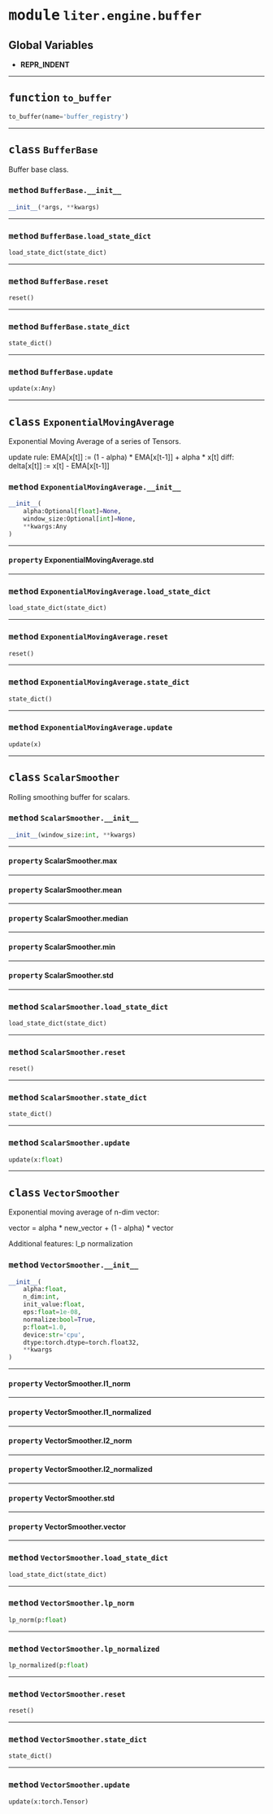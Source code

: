 <!-- markdownlint-disable -->

# <kbd>module</kbd> `liter.engine.buffer`




**Global Variables**
---------------
- **REPR_INDENT**

---

## <kbd>function</kbd> `to_buffer`

```python
to_buffer(name='buffer_registry')
```






---

## <kbd>class</kbd> `BufferBase`
Buffer base class. 

### <kbd>method</kbd> `BufferBase.__init__`

```python
__init__(*args, **kwargs)
```








---

### <kbd>method</kbd> `BufferBase.load_state_dict`

```python
load_state_dict(state_dict)
```





---

### <kbd>method</kbd> `BufferBase.reset`

```python
reset()
```





---

### <kbd>method</kbd> `BufferBase.state_dict`

```python
state_dict()
```





---

### <kbd>method</kbd> `BufferBase.update`

```python
update(x:Any)
```






---

## <kbd>class</kbd> `ExponentialMovingAverage`
Exponential Moving Average of a series of Tensors. 

update rule:  EMA[x[t]] := (1 - alpha) * EMA[x[t-1]] + alpha * x[t] diff:  delta[x[t]] := x[t] - EMA[x[t-1]] 

### <kbd>method</kbd> `ExponentialMovingAverage.__init__`

```python
__init__(
    alpha:Optional[float]=None,
    window_size:Optional[int]=None,
    **kwargs:Any
)
```






---

#### <kbd>property</kbd> ExponentialMovingAverage.std







---

### <kbd>method</kbd> `ExponentialMovingAverage.load_state_dict`

```python
load_state_dict(state_dict)
```





---

### <kbd>method</kbd> `ExponentialMovingAverage.reset`

```python
reset()
```





---

### <kbd>method</kbd> `ExponentialMovingAverage.state_dict`

```python
state_dict()
```





---

### <kbd>method</kbd> `ExponentialMovingAverage.update`

```python
update(x)
```






---

## <kbd>class</kbd> `ScalarSmoother`
Rolling smoothing buffer for scalars. 

### <kbd>method</kbd> `ScalarSmoother.__init__`

```python
__init__(window_size:int, **kwargs)
```






---

#### <kbd>property</kbd> ScalarSmoother.max





---

#### <kbd>property</kbd> ScalarSmoother.mean





---

#### <kbd>property</kbd> ScalarSmoother.median





---

#### <kbd>property</kbd> ScalarSmoother.min





---

#### <kbd>property</kbd> ScalarSmoother.std







---

### <kbd>method</kbd> `ScalarSmoother.load_state_dict`

```python
load_state_dict(state_dict)
```





---

### <kbd>method</kbd> `ScalarSmoother.reset`

```python
reset()
```





---

### <kbd>method</kbd> `ScalarSmoother.state_dict`

```python
state_dict()
```





---

### <kbd>method</kbd> `ScalarSmoother.update`

```python
update(x:float)
```






---

## <kbd>class</kbd> `VectorSmoother`
Exponential moving average of n-dim vector: 

vector = alpha * new_vector + (1 - alpha) * vector 

Additional features:  l_p normalization 

### <kbd>method</kbd> `VectorSmoother.__init__`

```python
__init__(
    alpha:float,
    n_dim:int,
    init_value:float,
    eps:float=1e-08,
    normalize:bool=True,
    p:float=1.0,
    device:str='cpu',
    dtype:torch.dtype=torch.float32,
    **kwargs
)
```






---

#### <kbd>property</kbd> VectorSmoother.l1_norm





---

#### <kbd>property</kbd> VectorSmoother.l1_normalized





---

#### <kbd>property</kbd> VectorSmoother.l2_norm





---

#### <kbd>property</kbd> VectorSmoother.l2_normalized





---

#### <kbd>property</kbd> VectorSmoother.std





---

#### <kbd>property</kbd> VectorSmoother.vector







---

### <kbd>method</kbd> `VectorSmoother.load_state_dict`

```python
load_state_dict(state_dict)
```





---

### <kbd>method</kbd> `VectorSmoother.lp_norm`

```python
lp_norm(p:float)
```





---

### <kbd>method</kbd> `VectorSmoother.lp_normalized`

```python
lp_normalized(p:float)
```





---

### <kbd>method</kbd> `VectorSmoother.reset`

```python
reset()
```





---

### <kbd>method</kbd> `VectorSmoother.state_dict`

```python
state_dict()
```





---

### <kbd>method</kbd> `VectorSmoother.update`

```python
update(x:torch.Tensor)
```







